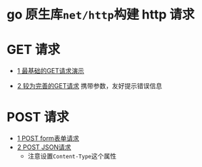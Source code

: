 # go 原生库`net/http`构建 http 请求


# GET 请求

 - [1 最基础的GET请求演示](req1_get_test.go)
 
 - [2 较为完善的GET请求](req2_get_test.go) 携带参数，友好提示错误信息

# POST 请求

- [1 POST form表单请求](req3_post_test.go) 
- [2 POST JSON请求](req4_post_test.go)
  - 注意设置`Content-Type`这个属性 

